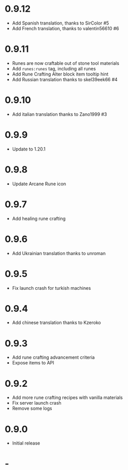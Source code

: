 # 0.9.12

- Add Spanish translation, thanks to SirColor #5
- Add French translation, thanks to valentin56610 #6

# 0.9.11

- Runes are now craftable out of stone tool materials
- Add `runes:runes` tag, including all runes
- Add Rune Crafting Alter block item tooltip hint
- Add Russian translation thanks to skel39eek66 #4

# 0.9.10

- Add italian translation thanks to Zano1999 #3

# 0.9.9

- Update to 1.20.1

# 0.9.8

- Update Arcane Rune icon

# 0.9.7

- Add healing rune crafting

# 0.9.6

- Add Ukrainian translation thanks to unroman

# 0.9.5
- Fix launch crash for turkish machines

# 0.9.4
- Add chinese translation thanks to Kzeroko

# 0.9.3
- Add rune crafting advancement criteria
- Expose items to API

# 0.9.2
- Add more rune crafting recipes with vanilla materials
- Fix server launch crash
- Remove some logs

# 0.9.0
- Initial release

# -
